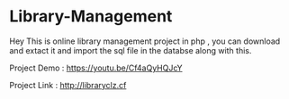 # Library-Management
Hey This is online library management project in php , you can download and extact it and import the sql file in the databse along with this.

Project Demo  : https://youtu.be/Cf4aQyHQJcY

Project Link : http://libraryclz.cf
